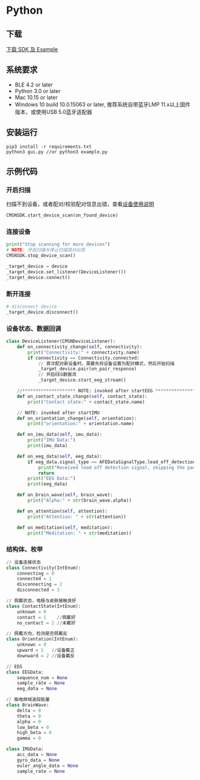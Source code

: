 # Python

## 下载

[下载 SDK 及 Example](https://app.brainco.cn/universal/crimson-sdk-prebuild/python/1.3.0/python-example.zip)

## 系统要求

- BLE 4.2 or later
- Python 3.0 or later
- Mac 10.15 or later
- Windows 10 build 10.0.15063 or later, 推荐系统自带蓝⽛LMP 11.x以上固件版本，或使用USB 5.0蓝牙适配器

## 安装运行

```shell
pip3 install -r requirements.txt
python3 gui.py //or python3 example.py
```

## 示例代码

### 开启扫描

扫描不到设备，或者配对/校验配对信息出错，查看[设备使用说明](faq.html)

```python
CMSNSDK.start_device_scan(on_found_device)
```

### 连接设备

```python
print("Stop scanning for more devices")
# NOTE: 开启扫描与停止扫描成对出现
CMSNSDK.stop_device_scan()

_target_device = device
_target_device.set_listener(DeviceListener())
_target_device.connect()
```

### 断开连接

```python
# disconnect device
_target_device.disconnect()
```

### 设备状态、数据回调

```python
class DeviceListener(CMSNDeviceListener):
    def on_connectivity_change(self, connectivity):
        print("Connectivity:" + connectivity.name)
        if connectivity == Connectivity.connected:
            // 首次配对新设备时，需要先将设备设置为配对模式，然后开始扫描
            _target_device.pair(on_pair_response)
            // 开启EEG数据流
            _target_device.start_eeg_stream()

    //******************** NOTE: invoked after startEEG *******************
    def on_contact_state_change(self, contact_state):
        print("Contact state:" + contact_state.name)

    // NOTE: invoked after startIMU
    def on_orientation_change(self, orientation):
        print("orientation:" + orientation.name)

    def on_imu_data(self, imu_data):
        print("IMU Data:")
        print(imu_data)

    def on_eeg_data(self, eeg_data):
        if eeg_data.signal_type == AFEDataSignalType.lead_off_detection:
            print("Received lead off detection signal, skipping the packet.")
            return
        print("EEG Data:")
        print(eeg_data)

    def on_brain_wave(self, brain_wave):
        print("Alpha:" + str(brain_wave.alpha))

    def on_attention(self, attention):
        print("Attention: " + str(attention))

    def on_meditation(self, meditation):
        print("Meditation: " + str(meditation))
```

### 结构体、枚举

```python
// 设备连接状态
class Connectivity(IntEnum):
    connecting = 0
    connected = 1
    disconnecting = 2
    disconnected = 3

// 佩戴状态，电极与皮肤接触良好
class ContactState(IntEnum):
    unknown = 0
    contact = 1    //佩戴好
    no_contact = 2 //未戴好

// 佩戴方向，检测是否佩戴反
class Orientation(IntEnum):
    unknown = 0
    upward = 1   //设备戴正
    downward = 2 //设备戴反

// EEG
class EEGData:
    sequence_num = None
    sample_rate = None
    eeg_data = None

// 脑电频域波段能量
class BrainWave:
    delta = 0
    theta = 0
    alpha = 0
    low_beta = 0
    high_beta = 0
    gamma = 0

class IMUData:
    acc_data = None
    gyro_data = None
    euler_angle_data = None
    sample_rate = None
```
